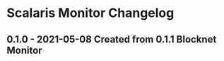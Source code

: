 Scalaris Monitor Changelog
================================

## 0.1.0 - 2021-05-08 Created from 0.1.1 Blocknet Monitor